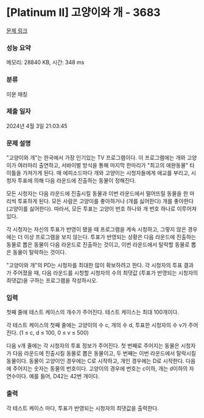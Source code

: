 # [Platinum II] 고양이와 개 - 3683 

[문제 링크](https://www.acmicpc.net/problem/3683) 

### 성능 요약

메모리: 28840 KB, 시간: 348 ms

### 분류

이분 매칭

### 제출 일자

2024년 4월 3일 21:03:45

### 문제 설명

<p>"고양이와 개"는 한국에서 가장 인기있는 TV 프로그램이다. 이 프로그램에는 개와 고양이가 여러마리 출연하고, 서바이벌 방식을 통해 마지막 한마리가 "최고의 애완동물" 타이틀을 가져가게 된다. 매 에피소드마다 개와 고양이는 시청자들에게 애교를 부리고, 시청자 투표에 의해 다음 라운드에 진출하는 동물이 정해진다.</p>

<p>모든 시청자는 다음 라운드에 진출시킬 동물과 이번 라운드에서 떨어뜨릴 동물을 한 마리씩 투표하게 된다. 모든 사람은 고양이를 좋아하거나 (개를 싫어한다) 개를 좋아한다 (고양이를 싫어한다). 따라서, 모든 투표는 고양이 번호 하나와 개 번호 하나로 이루어져 있다.</p>

<p>각 시청자는 자신의 투표가 반영이 됐을 때 프로그램을 계속 시청하고, 그렇지 않은 경우에는 더 이상 프로그램을 보지 않는다. 투표가 반영되는 상황은 다음 라운드에 진출하는 동물로 뽑은 동물이 다음 라운드로 진출하는 것이고, 이번 라운드에서 탈락할 동물로 뽑은 동물이 탈락하는 것이다.</p>

<p>"고양이와 개"의 PD는 시청자를 최대한 많이 확보하려고 한다. 각 시청자의 투표 결과가 주어졌을 때, 다음 라운드를 시청할 시청자의 수의 최댓값 (투표가 반영되는 시청자의 최댓값)을 구하는 프로그램을 작성하시오.</p>

### 입력 

 <p>첫째 줄에 테스트 케이스의 개수가 주어진다. 테스트 케이스는 최대 100개이다.</p>

<p>각 테스트 케이스의 첫째 줄에는 고양이의 수 c, 개의 수 d, 투표한 시청자의 수 v가 주어진다. (1 ≤ c, d ≤ 100, 0 ≤ v ≤ 500)</p>

<p>다음 v개 줄에는 각 시청자의 투표 정보가 주어진다. 첫 번째로 주어지는 동물은 시청자가 다음 라운드에 진출시킬 동물로 뽑은 동물이고, 두 번째는 이번 라운드에서 탈락시킬 동물이다. 동물이 고양이인 경우에는 C로 시작하고, 개인 경우에는 D로 시작한다. 다음에 주어지는 숫자는 동물의 번호이다. 고양이의 경우에 번호는 c이하, 개는 d이하의 자연수이다. 예를 들어, D42는 42번 개이다.</p>

### 출력 

 <p>각 테스트 케이스 마다, 투표가 반영되는 시청자의 최댓값을 출력한다.</p>

